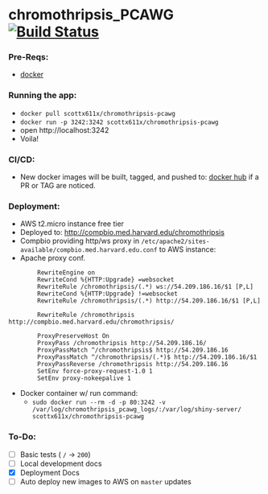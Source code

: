 # chromothripsis_PCAWG [![Build Status](https://travis-ci.com/parklab/chromothripsis_PCAWG.svg?token=EkzyvwdZ2jcY78ErmS88&branch=master)](https://travis-ci.com/parklab/chromothripsis_PCAWG)

### Pre-Reqs: 
- [docker](https://docs.docker.com/engine/installation/)

### Running the app:
- `docker pull scottx611x/chromothripsis-pcawg`
- `docker run -p 3242:3242 scottx611x/chromothripsis-pcawg`
- open http://localhost:3242
- Voila!

### CI/CD:
- New docker images will be built, tagged, and pushed to: [docker hub](https://hub.docker.com/r/scottx611x/chromothripsis-pcawg/) if a PR or TAG are noticed.

### Deployment:
- AWS t2.micro instance free tier
- Deployed to: http://compbio.med.harvard.edu/chromothripsis
- Compbio providing http/ws proxy in `/etc/apache2/sites-available/compbio.med.harvard.edu.conf` to AWS instance:
- Apache proxy conf.
```
        RewriteEngine on
        RewriteCond %{HTTP:Upgrade} =websocket
        RewriteRule /chromothripsis/(.*) ws://54.209.186.16/$1 [P,L]
        RewriteCond %{HTTP:Upgrade} !=websocket
        RewriteRule /chromothripsis/(.*) http://54.209.186.16/$1 [P,L]

        RewriteRule /chromothripsis http://compbio.med.harvard.edu/chromothripsis/

        ProxyPreserveHost On
        ProxyPass /chromothripsis http://54.209.186.16/
        ProxyPassMatch ^/chromothripsis$ http://54.209.186.16
        ProxyPassMatch ^/chromothripsis/(.*)$ http://54.209.186.16/$1
        ProxyPassReverse /chromothripsis http://54.209.186.16
        SetEnv force-proxy-request-1.0 1
        SetEnv proxy-nokeepalive 1
```  
- Docker container w/ run command: 
    + `sudo docker run --rm -d -p 80:3242 -v /var/log/chromothripsis_pcawg_logs/:/var/log/shiny-server/ scottx611x/chromothripsis-pcawg`

### To-Do:
- [ ] Basic tests ( `/` -> `200`)
- [ ] Local development docs
- [x] Deployment Docs
- [ ] Auto deploy new images to AWS on `master` updates
